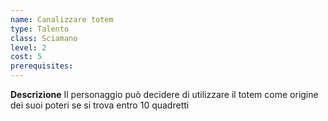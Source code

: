 ```yaml
---
name: Canalizzare totem
type: Talento
class: Sciamano
level: 2
cost: 5
prerequisites: 
---
```


**Descrizione**
Il personaggio può decidere di utilizzare il totem come origine dei suoi poteri
se si trova entro 10 quadretti